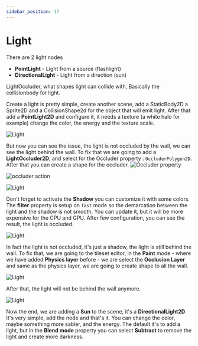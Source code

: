 ```yaml
---
sidebar_position: 17
---
```


# Light

There are 2 light nodes

- **PointLight** - Light from a source (flashlight)
- **DirectionalLight** - Light from a direction (sun)

LightOccluder, what shapes light can collide with, Basically the collisionbody for light.

Create a light is pretty simple, create another scene, add a StaticBody2D a Sprite2D and a CollisionShape2d for the object that will emit light.
After that add a **PointLight2D** and configure it, it needs a texture (a white halo for example) change the color, the energy and the texture scale.

![Light](/img/light.png)

But now you can see the issue, the light is not occluded by the wall, we can see the light behind the wall.
To fix that we are going to add a **LightOccluder2D**, and select for the Occluder property : `OccluderPolygon2D`.
After that you can create a shape for the occluder.
![Occluder property](/img/occluder-property.png)

![occluder action](/img/occluder-action.png)

![Light](/img/light-occluder.png)

Don't forget to activate the **Shadow** you can customize it with some colors.
The **filter** property is setup on `fast` mode so the demarcation between the light and the shadow is not smooth.
You can update it, but it will be more expensive for the CPU and GPU.
After few configuration, you can see the result, the light is occluded.

![Light](/img/light-occluder-shadow.png)

In fact the light is not occluded, it's just a shadow, the light is still behind the wall.
To fix that, we are going to the tileset editor, in the **Paint** mode - where we have added **Physics layer** before - we are select the **Occlusion Layer** and same as the physics layer, we are going to create shape to all the wall.

![Light](/img/tileset-occluded.png)

After that, the light will not be behind the wall anymore.

![Light](/img/light-occluder-shadow-occlusion.png)

Now the end, we are adding a **Sun** to the scene, it's a **DirectionalLight2D**. It's very simple, add the node and that's it.
You can change the color, maybe something more sabler, and the energy.
The default it's to add a light, but in the **Blend mode** property you can select **Subtract** to remove the light and create more darkness.